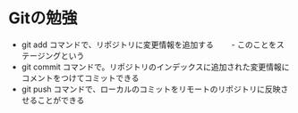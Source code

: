 # Gitの勉強
- git add コマンドで、リポジトリに変更情報を追加する
　　- このことをステージングという
- git commit コマンドで。リポジトリのインデックスに追加された変更情報にコメントをつけてコミットできる
- git push コマンドで、ローカルのコミットをリモートのリポジトリに反映させることができる
